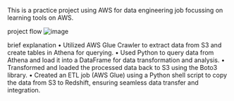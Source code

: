 This is a practice project using AWS for data engineering job focussing on learning tools on AWS.

project flow
![image](https://github.com/Chutchanan/AWS_DE_1/assets/134831110/1977dfc3-c051-4a8d-bd86-23e66cc7dabd)

brief explanation
•	Utilized AWS Glue Crawler to extract data from S3 and create tables in Athena for querying.
•	Used Python to query data from Athena and load it into a DataFrame for data transformation and analysis.
•	Transformed and loaded the processed data back to S3 using the Boto3 library.
•	Created an ETL job (AWS Glue) using a Python shell script to copy the data from S3 to Redshift, ensuring seamless data transfer and integration.
